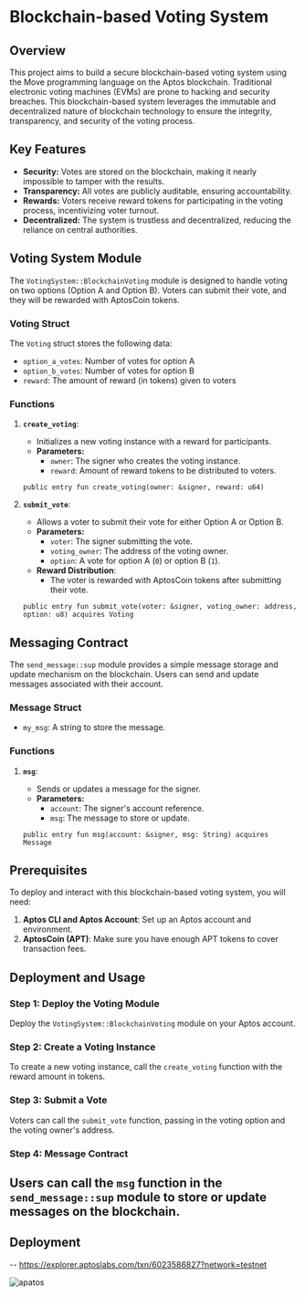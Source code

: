 # Blockchain-based Voting System

## Overview

This project aims to build a secure blockchain-based voting system using the Move programming language on the Aptos blockchain. Traditional electronic voting machines (EVMs) are prone to hacking and security breaches. This blockchain-based system leverages the immutable and decentralized nature of blockchain technology to ensure the integrity, transparency, and security of the voting process.

## Key Features

- **Security:** Votes are stored on the blockchain, making it nearly impossible to tamper with the results.
- **Transparency:** All votes are publicly auditable, ensuring accountability.
- **Rewards:** Voters receive reward tokens for participating in the voting process, incentivizing voter turnout.
- **Decentralized:** The system is trustless and decentralized, reducing the reliance on central authorities.

## Voting System Module

The `VotingSystem::BlockchainVoting` module is designed to handle voting on two options (Option A and Option B). Voters can submit their vote, and they will be rewarded with AptosCoin tokens.

### Voting Struct

The `Voting` struct stores the following data:

- `option_a_votes`: Number of votes for option A
- `option_b_votes`: Number of votes for option B
- `reward`: The amount of reward (in tokens) given to voters

### Functions

1. **`create_voting`**: 
   - Initializes a new voting instance with a reward for participants.
   - **Parameters:**
     - `owner`: The signer who creates the voting instance.
     - `reward`: Amount of reward tokens to be distributed to voters.

   ```move
   public entry fun create_voting(owner: &signer, reward: u64)
   ```

2. **`submit_vote`**:
   - Allows a voter to submit their vote for either Option A or Option B.
   - **Parameters:**
     - `voter`: The signer submitting the vote.
     - `voting_owner`: The address of the voting owner.
     - `option`: A vote for option A (`0`) or option B (`1`).
   - **Reward Distribution**:
     - The voter is rewarded with AptosCoin tokens after submitting their vote.

   ```move
   public entry fun submit_vote(voter: &signer, voting_owner: address, option: u8) acquires Voting
   ```

## Messaging Contract

The `send_message::sup` module provides a simple message storage and update mechanism on the blockchain. Users can send and update messages associated with their account.

### Message Struct

- `my_msg`: A string to store the message.

### Functions

1. **`msg`**:
   - Sends or updates a message for the signer.
   - **Parameters:**
     - `account`: The signer's account reference.
     - `msg`: The message to store or update.

   ```move
   public entry fun msg(account: &signer, msg: String) acquires Message
   ```

## Prerequisites

To deploy and interact with this blockchain-based voting system, you will need:

1. **Aptos CLI and Aptos Account**: Set up an Aptos account and environment.
2. **AptosCoin (APT)**: Make sure you have enough APT tokens to cover transaction fees.

## Deployment and Usage

### Step 1: Deploy the Voting Module

Deploy the `VotingSystem::BlockchainVoting` module on your Aptos account.

### Step 2: Create a Voting Instance

To create a new voting instance, call the `create_voting` function with the reward amount in tokens.

### Step 3: Submit a Vote

Voters can call the `submit_vote` function, passing in the voting option and the voting owner's address.

### Step 4: Message Contract

Users can call the `msg` function in the `send_message::sup` module to store or update messages on the blockchain.
---
## Deployment
-- https://explorer.aptoslabs.com/txn/6023586827?network=testnet

![apatos](https://github.com/user-attachments/assets/3d80901c-afbd-4652-a562-eb5edda8dd32)


